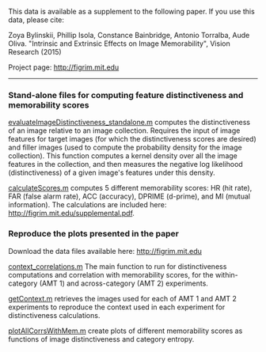 
This data is available as a supplement to the following paper. 
If you use this data, please cite:

Zoya Bylinskii, Phillip Isola, Constance Bainbridge, Antonio Torralba, Aude Oliva.
"Intrinsic and Extrinsic Effects on Image Memorability", Vision Research (2015)

Project page: http://figrim.mit.edu 

------------------------------------------------------------------

### Stand-alone files for computing feature distinctiveness and memorability scores

[evaluateImageDistinctiveness_standalone.m](evaluateImageDistinctiveness_standalone.m) computes the distinctiveness of an image relative to an image collection. Requires the input of image features for target images (for which the distinctiveness scores are desired) and filler images (used to compute the probability density for the image collection). This function computes a kernel density over all the image features in the collection, and then measures the negative log likelihood (distinctiveness) of a given image's features under this density.

[calculateScores.m](calculateScores.m) computes 5 different memorability scores: HR (hit rate), FAR (false alarm rate), ACC (accuracy), DPRIME (d-prime), and MI (mutual information). The calculations are included here: http://figrim.mit.edu/supplemental.pdf.

### Reproduce the plots presented in the paper 

Download the data files available here: http://figrim.mit.edu 

[context_correlations.m](context_correlations.m) The main function to run for distinctiveness computations and correlation with memorability scores, for the within-category (AMT 1) and across-category (AMT 2) experiments.

[getContext.m](getContext.m) retrieves the images used for each of AMT 1 and AMT 2 experiments to reproduce the context used in each experiment for distinctiveness calculations.

[plotAllCorrsWithMem.m](plotAllCorrsWithMem.m) create plots of different memorability scores as functions of image distinctiveness and category entropy.